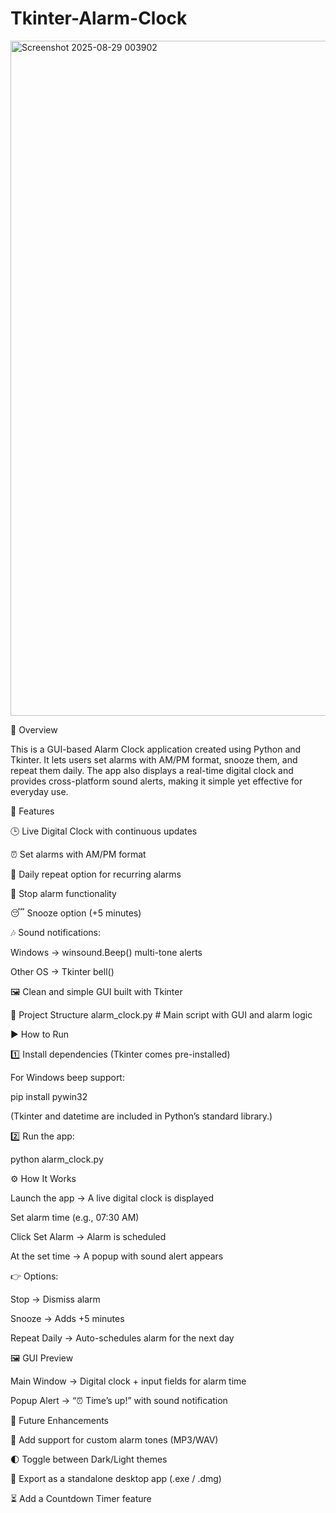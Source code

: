 # Tkinter-Alarm-Clock

<img width="1920" height="1080" alt="Screenshot 2025-08-29 003902" src="https://github.com/user-attachments/assets/8d94a4de-2b51-43a9-9fd7-5385379e9a99" />

📖 Overview  

This is a GUI-based Alarm Clock application created using Python and Tkinter. It lets users set alarms with AM/PM format, snooze them, and repeat them daily. The app also displays a real-time digital clock and provides cross-platform sound alerts, making it simple yet effective for everyday use.

🚀 Features

🕒 Live Digital Clock with continuous updates

⏰ Set alarms with AM/PM format

🔁 Daily repeat option for recurring alarms

🔕 Stop alarm functionality

😴 Snooze option (+5 minutes)

🎶 Sound notifications:

Windows → winsound.Beep() multi-tone alerts

Other OS → Tkinter bell()

🖼️ Clean and simple GUI built with Tkinter

📂 Project Structure
alarm_clock.py   # Main script with GUI and alarm logic

▶️ How to Run

1️⃣ Install dependencies (Tkinter comes pre-installed)

For Windows beep support:

pip install pywin32

(Tkinter and datetime are included in Python’s standard library.)

2️⃣ Run the app:

python alarm_clock.py

⚙️ How It Works

Launch the app → A live digital clock is displayed

Set alarm time (e.g., 07:30 AM)

Click Set Alarm → Alarm is scheduled

At the set time → A popup with sound alert appears

👉 Options:

Stop → Dismiss alarm

Snooze → Adds +5 minutes

Repeat Daily → Auto-schedules alarm for the next day

🖼️ GUI Preview

Main Window → Digital clock + input fields for alarm time

Popup Alert → “⏰ Time’s up!” with sound notification

🔮 Future Enhancements

🎵 Add support for custom alarm tones (MP3/WAV)

🌓 Toggle between Dark/Light themes

📱 Export as a standalone desktop app (.exe / .dmg)

⏳ Add a Countdown Timer feature
